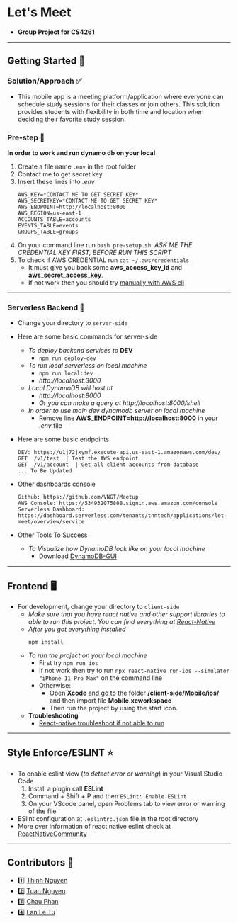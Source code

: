 # Let's Meet
* **Group Project for CS4261**
---
## Getting Started 🚀
### Solution/Approach ✅
* This mobile app is a meeting platform/application where everyone can schedule study sessions for their classes or join others. This solution provides students with flexibility in both time and location when deciding their favorite study session.

### Pre-step 📣
**In order to work and run dynamo db on your local**
1. Create a file name `.env` in the root folder
2. Contact me to get secret key
3. Insert these lines into *.env*
    ```
    AWS_KEY=*CONTACT ME TO GET SECRET KEY*
    AWS_SECRETKEY=*CONTACT ME TO GET SECRET KEY*
    AWS_ENDPOINT=http://localhost:8000
    AWS_REGION=us-east-1
    ACCOUNTS_TABLE=accounts
    EVENTS_TABLE=events
    GROUPS_TABLE=groups
    ```
4. On your command line run `bash pre-setup.sh`. *ASK ME THE CREDENTIAL KEY FIRST, BEFORE RUN THIS SCRIPT*
5. To check if AWS CREDENTIAL run `cat ~/.aws/credentials`
    * It must give you back some **aws_access_key_id** and **aws_secret_access_key**.
    * If not work then you should try [manually with AWS cli](https://docs.aws.amazon.com/cli/latest/userguide/cli-chap-configure.html)
---

### Serverless Backend 🐍
* Change your directory to `server-side`
* Here are some basic commands for server-side
    * *To deploy backend services to* **DEV**
        * `npm run deploy-dev`
    * *To run local serverless on local machine*
        * `npm run local:dev`
        * *http://localhost:3000*
    * *Local DynamoDB will host at*
        * *http://localhost:8000*
        * *Or you can make a query at http://localhost:8000/shell*
    * *In order to use main dev dynamodb server on local machine*
        * Remove line **AWS_ENDPOINT=http://localhost:8000** in your *.env* file

* Here are some basic endpoints
	```
	DEV: https://u1j72jxymf.execute-api.us-east-1.amazonaws.com/dev/
	GET  /v1/test  | Test the AWS endpoint
	GET  /v1/account  | Get all client accounts from database
    ... To Be Updated
	```
* Other dashboards console
	```
	Github: https://github.com/VNGT/Meetup
	AWS Console: https://534932075808.signin.aws.amazon.com/console
    Serverless Dashboard: https://dashboard.serverless.com/tenants/tnntech/applications/let-meet/overview/service
	```
* Other Tools To Success
    * *To Visualize how DynamoDB look like on your local machine*
        * Download [DynamoDB-GUI](https://github.com/Arattian/DynamoDb-GUI-Client/releases/download/3.3.1/DynamoDbGUI-mac-3.3.1.dmg)

---
## Frontend 🖥
* For development, change your directory to `client-side`
    * *Make sure that you have react native and other support libraries to able to run this project. You can find everything at [React-Native](https://facebook.github.io/react-native/docs/getting-started)*
    * *After you got everything installed*
        ```
        npm install
        ```
    * *To run the project on your local machine*
        * First try `npm run ios`
        * If not work then try to run `npx react-native run-ios --simulator "iPhone 11 Pro Max"` on the command line
        * Otherwise:
            * Open **Xcode** and go to the folder **/client-side/Mobile/ios/** and then import file **Mobile.xcworkspace**
            * Then run the project by using the start icon.
    * **Troubleshooting**
        * [React-native troubleshoot if not able to run](https://facebook.github.io/react-native/docs/troubleshooting#content)

---
## Style Enforce/ESLINT ⭐️
* To enable eslint view (*to detect error or warning*) in your Visual Studio Code
    1. Install a plugin call **ESLint**
    2. Command + Shift + P and then `ESLint: Enable ESLint`
    3. On your VScode panel, open Problems tab to view error or warning of the file
* ESlint configuration at `.eslintrc.json` file in the root directory
* More over information of react native eslint check at [ReactNativeCommunity](https://github.com/facebook/react-native/blob/master/packages/eslint-config-react-native-community/index.js)

---
## Contributors 👥
+ 1️⃣ [Thinh Nguyen](https://github.com/thinhnguyennt7)
+ 2️⃣ [Tuan Nguyen](https://github.com/atuannguyen1101)
+ 3️⃣ [Chau Phan]()
+ 4️⃣ [Lan Le Tu]()
